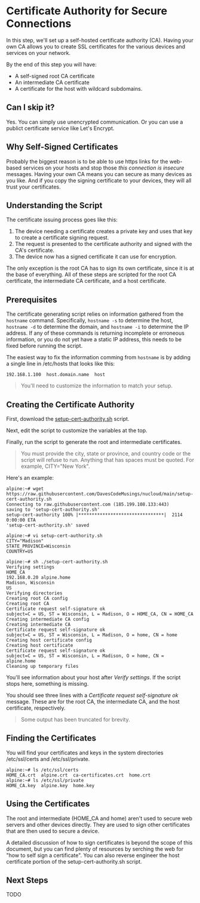 # Certificate Authority for Secure Connections
In this step, we'll set up a self-hosted certificate authority (CA). Having your own CA allows you to create SSL certificates for the various devices and services on your network.

By the end of this step you will have:
* A self-signed root CA certificate
* An intermediate CA certificate
* A certificate for the host with wildcard subdomains.

## Can I skip it?
Yes. You can simply use unencrypted communication. Or you can use a publict certificate service like Let's Encrypt.

## Why Self-Signed Certificates
Probably the biggest reason is to be able to use https links for the web-based services on your hosts and stop those _this connection is insecure_ messages. Having your own CA means you can secure as many devices as you like. And if you copy the signing certificate to your devices, they will all trust your certificates.

## Understanding the Script
The certificate issuing process goes like this:

1. The device needing a certificate creates a private key and uses that key to create a certificate signing request.
2. The request is presented to the certificate authority and signed with the CA's certificate.
3. The device now has a signed certificate it can use for encryption.

The only exception is the root CA has to sign its own certificate, since it is at the base of everything. All of these steps are scripted for the root CA certificate, the intermediate CA certificate, and a host certificate.

## Prerequisites
The certificate generating script relies on information gathered from the `hostname` command. Specifically, `hostname -s` to determine the host, `hostname -d` to determine the domain, and `hostname -i` to determine the IP address. If any of these commands is returning incomplete or erroneous information, or you do not yet have a static IP address, this needs to be fixed before running the script.

The easiest way to fix the information comming from `hostname` is by adding a single line in /etc/hosts that looks like this:

```
192.168.1.100  host.domain.name  host
```

>You'll need to customize the information to match your setup.

## Creating the Certificate Authority
First, download the [setup-cert-authority.sh](https://raw.githubusercontent.com/DavesCodeMusings/nucloud/main/setup-cert-authority.sh) script.

Next, edit the script to customize the variables at the top.

Finally, run the script to generate the root and intermediate certificates.

>You must provide the city, state or province, and country code or the script will refuse to run. Anything that has spaces must be quoted. For example, CITY="New York".

Here's an example:

```
alpine:~# wget https://raw.githubusercontent.com/DavesCodeMusings/nucloud/main/setup-cert-authority.sh
Connecting to raw.githubusercontent.com (185.199.108.133:443)
saving to 'setup-cert-authority.sh'
setup-cert-authority 100% |********************************|  2114  0:00:00 ETA
'setup-cert-authority.sh' saved

alpine:~# vi setup-cert-authority.sh
CITY="Madison"
STATE_PROVINCE=Wisconsin
COUNTRY=US

alpine:~# sh ./setup-cert-authority.sh
Verifying settings
HOME_CA
192.168.0.20 alpine.home
Madison, Wisconsin
US
Verifying directories
Creating root CA config
Creating root CA
Certificate request self-signature ok
subject=C = US, ST = Wisconsin, L = Madison, O = HOME_CA, CN = HOME_CA
Creating intermediate CA config
Creating intermediate CA
Certificate request self-signature ok
subject=C = US, ST = Wisconsin, L = Madison, O = home, CN = home
Creating host certificate config
Creating host certificate
Certificate request self-signature ok
subject=C = US, ST = Wisconsin, L = Madison, O = home, CN = alpine.home
Cleaning up temporary files
```

You'll see information about your host after _Verify settings_. If the script stops here, something is missing.

You should see three lines with a _Certificate request self-signature ok_ message. These are for the root CA, the intermediate CA, and the host certificate, respectively.

>Some output has been truncated for brevity.

## Finding the Certificates
You will find your certificates and keys in the system directories /etc/ssl/certs and /etc/ssl/private.

```
alpine:~# ls /etc/ssl/certs
HOME_CA.crt  alpine.crt  ca-certificates.crt  home.crt
alpine:~# ls /etc/ssl/private
HOME_CA.key  alpine.key  home.key
```

## Using the Certificates
The root and intermediate (HOME_CA and home) aren't used to secure web servers and other devices directly. They are used to sign other certificates that are then used to secure a device.

A detailed discussion of how to sign certificates is beyond the scope of this document, but you can find plenty of resources by serching the web for "how to self sign a certificate". You can also reverse engineer the host certificate portion of the setup-cert-authority.sh script.

## Next Steps
TODO
